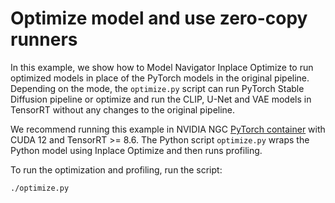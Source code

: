 <!--
Copyright (c) 2021-2023, NVIDIA CORPORATION. All rights reserved.

Licensed under the Apache License, Version 2.0 (the "License");
you may not use this file except in compliance with the License.
You may obtain a copy of the License at

    http://www.apache.org/licenses/LICENSE-2.0

Unless required by applicable law or agreed to in writing, software
distributed under the License is distributed on an "AS IS" BASIS,
WITHOUT WARRANTIES OR CONDITIONS OF ANY KIND, either express or implied.
See the License for the specific language governing permissions and
limitations under the License.
-->

# Optimize model and use zero-copy runners

In this example, we show how to Model Navigator Inplace Optimize to run optimized models in place of the PyTorch models in the original pipeline.
Depending on the mode, the `optimize.py` script can run PyTorch Stable Diffusion pipeline or optimize and run the CLIP, U-Net and VAE models in TensorRT without any changes to the original pipeline.

We recommend running this example in NVIDIA NGC [PyTorch container](https://catalog.ngc.nvidia.com/orgs/nvidia/containers/pytorch) with CUDA 12 and TensorRT >= 8.6.
The Python script `optimize.py` wraps the Python model using Inplace Optimize and then runs profiling.

To run the optimization and profiling, run the script:

```bash
./optimize.py
```